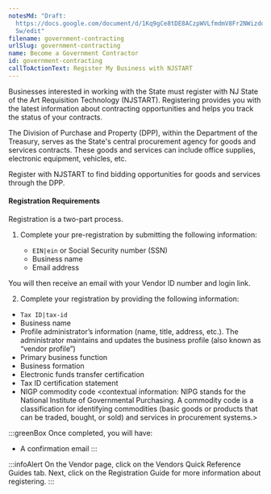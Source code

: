 ```yaml
---
notesMd: "Draft:
  https://docs.google.com/document/d/1Kq9gCe8tDE8ACzpWVLfmdmV8Fr2NWizdqPUaz8qHl\
  Sw/edit"
filename: government-contracting
urlSlug: government-contracting
name: Become a Government Contractor
id: government-contracting
callToActionText: Register My Business with NJSTART
---
```

Businesses interested in working with the State must register with NJ State of the Art Requisition Technology (NJSTART). Registering provides you with the latest information about contracting opportunities and helps you track the status of your contracts.

The Division of Purchase and Property (DPP), within the Department of the Treasury, serves as the State's central procurement agency for goods and services contracts. These goods and services can include office supplies, electronic equipment, vehicles, etc.

Register with NJSTART to find bidding opportunities for goods and services through the DPP.

#### Registration Requirements

Registration is a two-part process.

1. Complete your pre-registration by submitting the following information:

   *  `EIN|ein` or Social Security number (SSN)
   * Business name
   * Email address
      

 You will then receive an email with your Vendor ID number and login link.

2. Complete your registration by providing the following information:

*  `Tax ID|tax-id` 
* Business name
* Profile administrator’s information (name, title, address, etc.). The administrator maintains and updates the business profile (also known as “vendor profile”) 
* Primary business function 
* Business formation
* Electronic funds transfer certification
* Tax ID certification statement
* NIGP commodity code <contextual information: NIPG stands for the National Institute of Governmental Purchasing. A commodity code is a classification for identifying commodities (basic goods or products that can be traded, bought, or sold) and services in procurement systems.>

:::greenBox 
 Once completed, you will have: 

* A confirmation email
  :::

:::infoAlert 
 On the Vendor page, click on the Vendors Quick Reference Guides tab. Next,  click on the Registration Guide for more information about registering.
:::